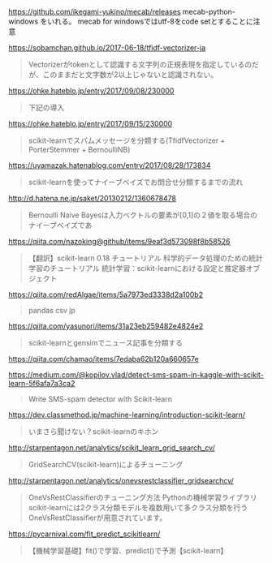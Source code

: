 
https://github.com/ikegami-yukino/mecab/releases
mecab-python-windows
をいれる。
mecab for windowsではutf-8をcode setとすることに注意


https://sobamchan.github.io/2017-06-18/tfidf-vectorizer-ja
> Vectorizerがtokenとして認識する文字列の正規表現を指定しているのだが、このままだと文字数が2以上じゃないと認識されない。

https://ohke.hateblo.jp/entry/2017/09/08/230000
> 下記の導入

https://ohke.hateblo.jp/entry/2017/09/15/230000
> scikit-learnでスパムメッセージを分類する(TfidfVectorizer + PorterStemmer + BernoulliNB)

https://uyamazak.hatenablog.com/entry/2017/08/28/173834
> scikit-learnを使ってナイーブベイズでお問合せ分類するまでの流れ

http://d.hatena.ne.jp/saket/20130212/1360678478
> Bernoulli Naive Bayesは入力ベクトルの要素が[0,1]の２値を取る場合のナイーブベイズであ

https://qiita.com/nazoking@github/items/9eaf3d573098f8b58526
> 【翻訳】scikit-learn 0.18 チュートリアル 科学的データ処理のための統計学習のチュートリアル 統計学習：scikit-learnにおける設定と推定器オブジェクト

https://qiita.com/redAlgae/items/5a7973ed3338d2a100b2
> pandas csv jp

https://qiita.com/yasunori/items/31a23eb259482e4824e2
> scikit-learnとgensimでニュース記事を分類する

https://qiita.com/chamao/items/7edaba62b120a660657e
>

https://medium.com/@kopilov.vlad/detect-sms-spam-in-kaggle-with-scikit-learn-5f6afa7a3ca2
> Write SMS-spam detector with Scikit-learn

https://dev.classmethod.jp/machine-learning/introduction-scikit-learn/
> いまさら聞けない？scikit-learnのキホン

http://starpentagon.net/analytics/scikit_learn_grid_search_cv/
> GridSearchCV(scikit-learn)によるチューニング

http://starpentagon.net/analytics/onevsrestclassifier_gridsearchcv/
> OneVsRestClassifierのチューニング方法
> Pythonの機械学習ライブラリscikit-learnには2クラス分類モデルを複数用いて多クラス分類を行うOneVsRestClassifierが用意されています。

https://pycarnival.com/fit_predict_scikitlearn/
> 【機械学習基礎】fit()で学習、predict()で予測【scikit-learn】
